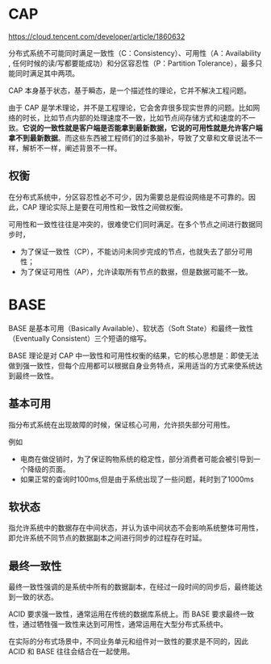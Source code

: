 # CAP

https://cloud.tencent.com/developer/article/1860632

分布式系统不可能同时满足一致性（C：Consistency）、可用性（A：Availability , 任何时候的读/写都要能成功）和分区容忍性（P：Partition Tolerance），最多只能同时满足其中两项。

CAP 本身基于状态，基于瞬态，是一个描述性的理论，它并不解决工程问题。

由于 CAP 是学术理论，并不是工程理论，它会舍弃很多现实世界的问题。比如网络的时长，比如节点内部的处理速度不一致，比如节点间存储方式和速度的不一致。**它说的一致性就是客户端是否能拿到最新数据，它说的可用性就是允许客户端拿不到最新数据**。而这些东西被工程师们的过多脑补，导致了文章和文章说法不一样，解析不一样，阐述背景不一样。

## 权衡

在分布式系统中，分区容忍性必不可少，因为需要总是假设网络是不可靠的。因此，CAP 理论实际上是要在可用性和一致性之间做权衡。

可用性和一致性往往是冲突的，很难使它们同时满足。在多个节点之间进行数据同步时，

- 为了保证一致性（CP），不能访问未同步完成的节点，也就失去了部分可用性；
- 为了保证可用性（AP），允许读取所有节点的数据，但是数据可能不一致。

# BASE

BASE 是基本可用（Basically Available）、软状态（Soft State）和最终一致性（Eventually Consistent）三个短语的缩写。

BASE 理论是对 CAP 中一致性和可用性权衡的结果，它的核心思想是：即使无法做到强一致性，但每个应用都可以根据自身业务特点，采用适当的方式来使系统达到最终一致性。

## 基本可用

指分布式系统在出现故障的时候，保证核心可用，允许损失部分可用性。

例如

* 电商在做促销时，为了保证购物系统的稳定性，部分消费者可能会被引导到一个降级的页面。
* 如果正常的查询时100ms,但是由于系统出现了一些问题，耗时到了1000ms

## 软状态

指允许系统中的数据存在中间状态，并认为该中间状态不会影响系统整体可用性，即允许系统不同节点的数据副本之间进行同步的过程存在时延。

## 最终一致性

最终一致性强调的是系统中所有的数据副本，在经过一段时间的同步后，最终能达到一致的状态。

ACID 要求强一致性，通常运用在传统的数据库系统上。而 BASE 要求最终一致性，通过牺牲强一致性来达到可用性，通常运用在大型分布式系统中。

在实际的分布式场景中，不同业务单元和组件对一致性的要求是不同的，因此 ACID 和 BASE 往往会结合在一起使用。